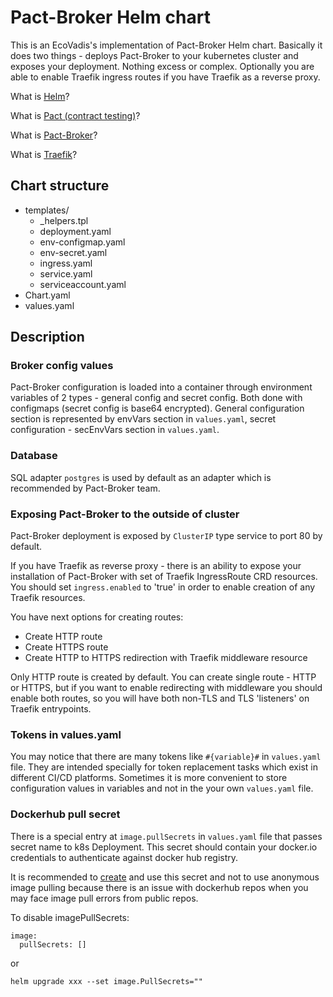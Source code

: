 # **Pact-Broker Helm chart**
This is an EcoVadis's implementation of Pact-Broker Helm chart. Basically it does two things - deploys Pact-Broker to your kubernetes cluster and exposes your deployment. Nothing excess or complex. Optionally you are able to enable Traefik ingress routes if you have Traefik as a reverse proxy.

What is [Helm](https://helm.sh/)?

What is [Pact (contract testing)](https://pact.io/)?

What is [Pact-Broker](https://github.com/pact-foundation/pact_broker)?

What is [Traefik](https://traefik.io/)?

## **Chart structure**

- templates/
  - _helpers.tpl
  - deployment.yaml
  - env-configmap.yaml
  - env-secret.yaml
  - ingress.yaml
  - service.yaml
  - serviceaccount.yaml
- Chart.yaml
- values.yaml

## **Description**

### **Broker config values**

Pact-Broker configuration is loaded into a container through environment variables of 2 types - general config and secret config. Both done with configmaps (secret config is base64 encrypted). General configuration section is represented by envVars section in `values.yaml`, secret configuration - secEnvVars section in `values.yaml`.

### **Database**
SQL adapter `postgres` is used by default as an adapter which is recommended by Pact-Broker team.

### **Exposing Pact-Broker to the outside of cluster**
Pact-Broker deployment is exposed by `ClusterIP` type service to port 80 by default.

If you have Traefik as reverse proxy - there is an ability to expose your installation of Pact-Broker with set of Traefik IngressRoute CRD resources. You should set `ingress.enabled` to 'true' in order to enable creation of any Traefik resources. 

You have next options for creating routes:
- Create HTTP route
- Create HTTPS route
- Create HTTP to HTTPS redirection with Traefik middleware resource

Only HTTP route is created by default. You can create single route - HTTP or HTTPS, but if you want to enable redirecting with middleware you should enable both routes, so you will have both non-TLS and TLS 'listeners' on Traefik entrypoints.

### **Tokens in values.yaml**
You may notice that there are many tokens like `#{variable}#` in `values.yaml` file. They are intended specially for token replacement tasks which exist in different CI/CD platforms. Sometimes it is more convenient to store configuration values in variables and not in the your own `values.yaml` file.

### **Dockerhub pull secret**

There is a special entry at `image.pullSecrets` in `values.yaml` file that passes secret name to k8s Deployment. This secret should contain your docker.io credentials to authenticate against docker hub registry.

It is recommended to [create](https://kubernetes.io/docs/tasks/configure-pod-container/pull-image-private-registry/) and use this secret and not to use anonymous image pulling because there is an issue with dockerhub repos when you may face image pull errors from public repos.

To disable imagePullSecrets:
```
image:
  pullSecrets: []
```
or
```
helm upgrade xxx --set image.PullSecrets=""
```